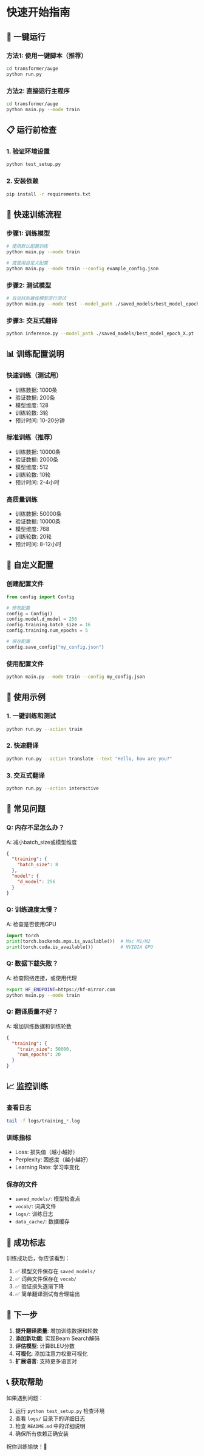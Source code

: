 # 快速开始指南

## 🚀 一键运行

### 方法1: 使用一键脚本（推荐）
```bash
cd transformer/auge
python run.py
```

### 方法2: 直接运行主程序
```bash
cd transformer/auge
python main.py --mode train
```

## 📋 运行前检查

### 1. 验证环境设置
```bash
python test_setup.py
```

### 2. 安装依赖
```bash
pip install -r requirements.txt
```

## 🎯 快速训练流程

### 步骤1: 训练模型
```bash
# 使用默认配置训练
python main.py --mode train

# 或使用自定义配置
python main.py --mode train --config example_config.json
```

### 步骤2: 测试模型
```bash
# 自动找到最佳模型进行测试
python main.py --mode test --model_path ./saved_models/best_model_epoch_X.pt
```

### 步骤3: 交互式翻译
```bash
python inference.py --model_path ./saved_models/best_model_epoch_X.pt --mode interactive
```

## 📊 训练配置说明

### 快速训练（测试用）
- 训练数据: 1000条
- 验证数据: 200条  
- 模型维度: 128
- 训练轮数: 3轮
- 预计时间: 10-20分钟

### 标准训练（推荐）
- 训练数据: 10000条
- 验证数据: 2000条
- 模型维度: 512
- 训练轮数: 10轮
- 预计时间: 2-4小时

### 高质量训练
- 训练数据: 50000条
- 验证数据: 10000条
- 模型维度: 768
- 训练轮数: 20轮
- 预计时间: 8-12小时

## 🔧 自定义配置

### 创建配置文件
```python
from config import Config

# 修改配置
config = Config()
config.model.d_model = 256
config.training.batch_size = 16
config.training.num_epochs = 5

# 保存配置
config.save_config("my_config.json")
```

### 使用配置文件
```bash
python main.py --mode train --config my_config.json
```

## 📱 使用示例

### 1. 一键训练和测试
```bash
python run.py --action train
```

### 2. 快速翻译
```bash
python run.py --action translate --text "Hello, how are you?"
```

### 3. 交互式翻译
```bash
python run.py --action interactive
```

## 🐛 常见问题

### Q: 内存不足怎么办？
A: 减小batch_size或模型维度
```json
{
  "training": {
    "batch_size": 8
  },
  "model": {
    "d_model": 256
  }
}
```

### Q: 训练速度太慢？
A: 检查是否使用GPU
```python
import torch
print(torch.backends.mps.is_available())  # Mac M1/M2
print(torch.cuda.is_available())          # NVIDIA GPU
```

### Q: 数据下载失败？
A: 检查网络连接，或使用代理
```bash
export HF_ENDPOINT=https://hf-mirror.com
python main.py --mode train
```

### Q: 翻译质量不好？
A: 增加训练数据和训练轮数
```json
{
  "training": {
    "train_size": 50000,
    "num_epochs": 20
  }
}
```

## 📈 监控训练

### 查看日志
```bash
tail -f logs/training_*.log
```

### 训练指标
- Loss: 损失值（越小越好）
- Perplexity: 困惑度（越小越好）
- Learning Rate: 学习率变化

### 保存的文件
- `saved_models/`: 模型检查点
- `vocab/`: 词典文件
- `logs/`: 训练日志
- `data_cache/`: 数据缓存

## 🎉 成功标志

训练成功后，你应该看到：
1. ✅ 模型文件保存在 `saved_models/`
2. ✅ 词典文件保存在 `vocab/`
3. ✅ 验证损失逐渐下降
4. ✅ 简单翻译测试有合理输出

## 🔄 下一步

1. **提升翻译质量**: 增加训练数据和轮数
2. **添加新功能**: 实现Beam Search解码
3. **评估模型**: 计算BLEU分数
4. **可视化**: 添加注意力权重可视化
5. **扩展语言**: 支持更多语言对

## 📞 获取帮助

如果遇到问题：
1. 运行 `python test_setup.py` 检查环境
2. 查看 `logs/` 目录下的详细日志
3. 检查 `README.md` 中的详细说明
4. 确保所有依赖正确安装

祝你训练愉快！🚀

